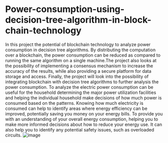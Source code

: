 # Power-consumption-using-decision-tree-algorithm-in-block-chain-technology
  In this project the potential of blockchain technology to analyze power consumption in decision tree algorithms. By distributing the computation over a blockchain, the power consumption can be reduced as compared to running the same algorithm on a single machine.The project also looks at the possibility of implementing a consensus mechanism to increase the accuracy of the results, while also providing a secure platform for data storage and access. Finally, the project will look into the possibility of integrating blockchain with decision tree algorithms to further analysis the power consumption. 
  To analyze the electric power consumption can be useful for the household determining the major power utilization facilities and helping the individual household make decisions of how much power is consumed based on the patterns.
Knowing how much electricity is consumed can help to identify areas where energy efficiency can be improved, potentially saving you money on your energy bills. 
To provide you with an understanding of your overall energy consumption, helping you to make more informed decisions about how to reduce your energy use.
It can also help you to identify any potential safety issues, such as overloaded circuits.
![image](https://user-images.githubusercontent.com/72151864/229030682-29d6b102-00ad-40a4-8530-de3d51ab6fad.png)


